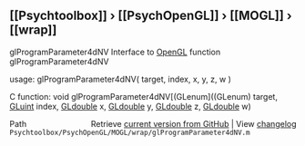 ## [[Psychtoolbox]] &#8250; [[PsychOpenGL]] &#8250; [[MOGL]] &#8250; [[wrap]]

glProgramParameter4dNV  Interface to [OpenGL](OpenGL) function glProgramParameter4dNV  
  
usage:  glProgramParameter4dNV( target, index, x, y, z, w )  
  
C function:  void glProgramParameter4dNV[(GLenum]((GLenum) target, [GLuint](GLuint) index, [GLdouble](GLdouble) x, [GLdouble](GLdouble) y, [GLdouble](GLdouble) z, [GLdouble](GLdouble) w)  




<div class="code_header" style="text-align:right;">
  <span style="float:left;">Path&nbsp;&nbsp;</span> <span class="counter">Retrieve <a href=
  "https://raw.github.com/Psychtoolbox-3/Psychtoolbox-3/beta/Psychtoolbox/PsychOpenGL/MOGL/wrap/glProgramParameter4dNV.m">current version from GitHub</a> | View <a href=
  "https://github.com/Psychtoolbox-3/Psychtoolbox-3/commits/beta/Psychtoolbox/PsychOpenGL/MOGL/wrap/glProgramParameter4dNV.m">changelog</a></span>
</div>
<div class="code">
  <code>Psychtoolbox/PsychOpenGL/MOGL/wrap/glProgramParameter4dNV.m</code>
</div>

